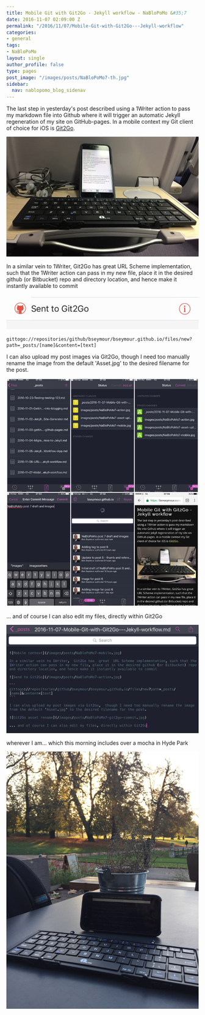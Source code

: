 ```yaml
---
title: Mobile Git with Git2Go - Jekyll workflow - NaBloPoMo &#35;7
date: 2016-11-07 02:09:00 Z
permalink: "/2016/11/07/Mobile-Git-with-Git2Go---Jekyll-workflow"
categories:
- general
tags:
- NaBloPoMo
layout: single
author_profile: false
type: pages
post_image: "/images/posts/NaBloPoMo7-th.jpg"
sidebar:
  nav: nablopomo_blog_sidenav
---
```


The last step in yesterday's post described using a 1Writer action to pass my markdown file into Github where it will trigger an automatic Jekyll regeneration of my site on GitHub-pages. In a mobile context my Git client of choice for iOS is [Git2Go](http://git2go.com/).

![Mobile context](/images/posts/NaBloPoMo7-mobile.jpg)   

In a similar vein to 1Writer,  Git2Go has  great  URL Scheme implementation, such that the 1Writer action can pass in my new file, place it in the desired github (or Bitbucket) repo and directory location, and hence make it instantly available to commit

![Send to Git2Go](/images/posts/NaBloPoMo7-action.jpg)

```
gittogo://repositories/github/bseymour/bseymour.github.io/files/new?path=_posts/[name]&content=[text]
```

I can also upload my post images via Git2Go,  though I need too manually rename the image from the default 'Asset.jpg' to the desired filename for the post.

![Git2Go asset rename](/images/posts/NaBloPoMo7-git2go-commit.jpg)

... and of course I can also edit my files, directly within Git2Go

![Git2Go edit](/images/posts/NaBloPoMo7-edit.jpg)

wherever I am... which this morning includes over a mocha in Hyde Park

![mobile in hyde park](/images/posts/NaBloPoMo7-hyde-park.jpg)
